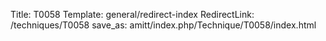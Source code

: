 Title: T0058
Template: general/redirect-index
RedirectLink: /techniques/T0058
save_as: amitt/index.php/Technique/T0058/index.html